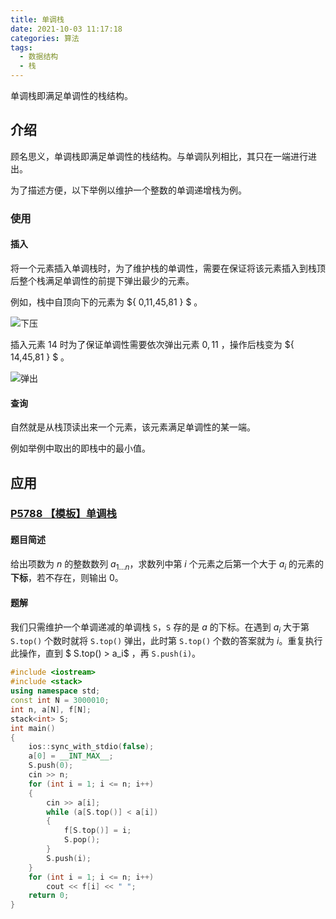 ```yaml
---
title: 单调栈
date: 2021-10-03 11:17:18
categories: 算法
tags:
  - 数据结构
  - 栈
---
```

单调栈即满足单调性的栈结构。
<!-- more -->
## 介绍

顾名思义，单调栈即满足单调性的栈结构。与单调队列相比，其只在一端进行进出。

为了描述方便，以下举例以维护一个整数的单调递增栈为例。

### 使用

#### 插入

将一个元素插入单调栈时，为了维护栈的单调性，需要在保证将该元素插入到栈顶后整个栈满足单调性的前提下弹出最少的元素。

例如，栈中自顶向下的元素为 $\{ 0,11,45,81 \} $ 。

![下压](https://oi-wiki.org/ds/images/monotonous-stack-before.svg)

插入元素 $14$ 时为了保证单调性需要依次弹出元素 $0,11$ ，操作后栈变为 $\{ 14,45,81 \} $ 。

![弹出](https://oi-wiki.org/ds/images/monotonous-stack-after.svg)

#### 查询

自然就是从栈顶读出来一个元素，该元素满足单调性的某一端。

例如举例中取出的即栈中的最小值。

## 应用

### [P5788 【模板】单调栈](https://www.luogu.com.cn/problem/P5788)

#### 题目简述

给出项数为 $n$ 的整数数列 $a_{1 \dots n}$，求数列中第 $i$ 个元素之后第一个大于 $a_i$ 的元素的**下标**，若不存在，则输出 $0$。

#### 题解

我们只需维护一个单调递减的单调栈 `S`，`S` 存的是 $a$ 的下标。在遇到 $a_i$ 大于第 `S.top()` 个数时就将 `S.top()` 弹出，此时第 `S.top()` 个数的答案就为 $i$。重复执行此操作，直到 $ S.top() > a_i$ ，再 `S.push(i)`。

```cpp
#include <iostream>
#include <stack>
using namespace std;
const int N = 3000010;
int n, a[N], f[N];
stack<int> S;
int main()
{
    ios::sync_with_stdio(false);
    a[0] = __INT_MAX__;
    S.push(0);
    cin >> n;
    for (int i = 1; i <= n; i++)
    {
        cin >> a[i];
        while (a[S.top()] < a[i])
        {
            f[S.top()] = i;
            S.pop();
        }
        S.push(i);
    }
    for (int i = 1; i <= n; i++)
        cout << f[i] << " ";
    return 0;
}
```